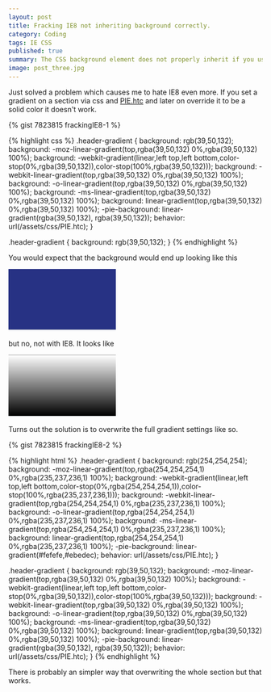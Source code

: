 ```yaml
---
layout: post
title: Fracking IE8 not inheriting background correctly.
category: Coding
tags: IE CSS
published: true
summary: The CSS background element does not properly inherit if you use PIE.htc.
image: post_three.jpg
---
```

<p>
Just solved a problem which causes me to hate IE8 even more.  If you set a gradient on a section via css and <a href="http://css3pie.com/" title="PIE.htc">PIE.htc</a>
 and later on override it to be a solid color it doesn't work.
</p>
<!-- more -->

{% gist 7823815 frackingIE8-1 %}

{% highlight css %}
.header-gradient {
    background: rgb(39,50,132);
    background: -moz-linear-gradient(top,rgba(39,50,132) 0%,rgba(39,50,132) 100%);
    background: -webkit-gradient(linear,left top,left bottom,color-stop(0%,rgba(39,50,132)),color-stop(100%,rgba(39,50,132)));
    background: -webkit-linear-gradient(top,rgba(39,50,132) 0%,rgba(39,50,132) 100%);
    background: -o-linear-gradient(top,rgba(39,50,132) 0%,rgba(39,50,132) 100%);
    background: -ms-linear-gradient(top,rgba(39,50,132) 0%,rgba(39,50,132) 100%);
    background: linear-gradient(top,rgba(39,50,132) 0%,rgba(39,50,132) 100%);
    -pie-background: linear-gradient(rgba(39,50,132), rgba(39,50,132));
    behavior: url(/assets/css/PIE.htc);
}

.header-gradient {
    background: rgb(39,50,132);
}
{% endhighlight %}

<p>
You would expect that the background would end up looking like this
</p>
<img src="/images/blue-gradient.png">
<p>
but no, not with IE8. It looks like
</p>
<img src="/images/grey-gradient.png">

<p>
Turns out the solution is to overwrite the full gradient settings like so.
</p>

{% gist 7823815 frackingIE8-2 %}

{% highlight html %}
.header-gradient {
    background: rgb(254,254,254);
    background: -moz-linear-gradient(top,rgba(254,254,254,1) 0%,rgba(235,237,236,1) 100%);
    background: -webkit-gradient(linear,left top,left bottom,color-stop(0%,rgba(254,254,254,1)),color-stop(100%,rgba(235,237,236,1)));
    background: -webkit-linear-gradient(top,rgba(254,254,254,1) 0%,rgba(235,237,236,1) 100%);
    background: -o-linear-gradient(top,rgba(254,254,254,1) 0%,rgba(235,237,236,1) 100%);
    background: -ms-linear-gradient(top,rgba(254,254,254,1) 0%,rgba(235,237,236,1) 100%);
    background: linear-gradient(top,rgba(254,254,254,1) 0%,rgba(235,237,236,1) 100%);
    -pie-background: linear-gradient(#fefefe,#ebedec);
    behavior: url(/assets/css/PIE.htc);
}

.header-gradient {
    background: rgb(39,50,132);
    background: -moz-linear-gradient(top,rgba(39,50,132) 0%,rgba(39,50,132) 100%);
    background: -webkit-gradient(linear,left top,left bottom,color-stop(0%,rgba(39,50,132)),color-stop(100%,rgba(39,50,132)));
    background: -webkit-linear-gradient(top,rgba(39,50,132) 0%,rgba(39,50,132) 100%);
    background: -o-linear-gradient(top,rgba(39,50,132) 0%,rgba(39,50,132) 100%);
    background: -ms-linear-gradient(top,rgba(39,50,132) 0%,rgba(39,50,132) 100%);
    background: linear-gradient(top,rgba(39,50,132) 0%,rgba(39,50,132) 100%);
    -pie-background: linear-gradient(rgba(39,50,132), rgba(39,50,132));
    behavior: url(/assets/css/PIE.htc);
}
{% endhighlight %}
<p>
There is probably an simpler way that overwriting the whole section but that works.
</p>

